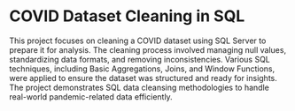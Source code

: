 
#  COVID Dataset Cleaning in SQL
This project focuses on cleaning a COVID dataset using SQL Server to prepare it for analysis. The cleaning process involved managing null values, standardizing data formats, and removing inconsistencies. Various SQL techniques, including Basic Aggregations, Joins, and Window Functions, were applied to ensure the dataset was structured and ready for insights. The project demonstrates  SQL data cleansing methodologies to handle real-world pandemic-related data efficiently.
